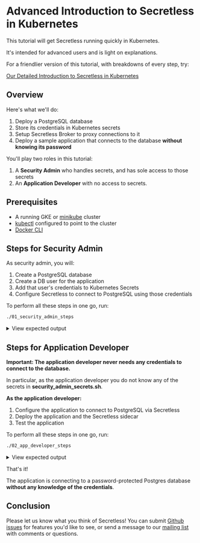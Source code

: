 # Advanced Introduction to Secretless in Kubernetes

This tutorial will get Secretless running quickly in Kubernetes.  

It's intended for advanced users and is light on explanations.

For a friendlier version of this tutorial, with breakdowns of every step, try:

[Our Detailed Introduction to Secretless in Kubernetes](https://secretless.io/tutorials/kubernetes/kubernetes-tutorial-base.html)

## Overview

Here's what we'll do:

1. Deploy a PostgreSQL database
2. Store its credentials in Kubernetes secrets
3. Setup Secretless Broker to proxy connections to it
4. Deploy a sample application that connects to the database **without knowing
   its password**

You'll play two roles in this tutorial:

1. A **Security Admin** who handles secrets, and has sole access to those secrets
2. An **Application Developer** with no access to secrets.

## Prerequisites

+ A running GKE or [minikube](https://kubernetes.io/docs/tasks/tools/install-minikube/) cluster
+ [kubectl](https://kubernetes.io/docs/tasks/tools/install-kubectl/) configured
  to point to the cluster
+ [Docker CLI](https://docs.docker.com/install/)

## Steps for Security Admin

As security admin, you will:

1. Create a PostgreSQL database
1. Create a DB user for the application
1. Add that user's credentials to Kubernetes Secrets
1. Configure Secretless to connect to PostgreSQL using those credentials

To perform all these steps in one go, run:

```bash
./01_security_admin_steps
```

<p></p>
<details>
  <summary>View expected output</summary>
  <pre>Deleting namespace 'quick-start-backend-ns'...
Deleting namespace 'quick-start-application-ns'...
Namespaces cleared

>>--- Create a new namespace

namespace/quick-start-backend-ns created

>>--- Add certificates to Kubernetes Secrets

secret/quick-start-backend-certs created

>>--- Create StatefulSet for Database

statefulset.apps/pg created
service/quick-start-backend created
Waiting for quick-start-backend to be ready
........OK

>>--- Create Application Database

CREATE DATABASE

>>--- Create Database Table and Permissions

Using DB endpoint: quick-start-backend.quick-start-backend-ns.svc.cluster.local:5432
If you don't see a command prompt, try pressing enter.
CREATE ROLE
CREATE TABLE
GRANT
GRANT
pod "postgres-cli" deleted

>>--- Store DB credentials in Kubernetes Secrets

namespace/quick-start-application-ns created
secret/quick-start-backend-credentials created

>>--- Create Application Service Account

serviceaccount/quick-start-application created
role.rbac.authorization.k8s.io/quick-start-backend-credentials-reader created
rolebinding.rbac.authorization.k8s.io/read-quick-start-backend-credentials created

>>--- Create and Store Secretless Configuration

configmap/quick-start-application-secretless-config created</pre>
</details>
<p></p>


## Steps for Application Developer

**Important: The application developer never needs any credentials to connect
to the database.**

In particular, as the application developer you do not know any of the secrets
in **security_admin_secrets.sh**.

**As the application developer:**

1. Configure the application to connect to PostgreSQL via Secretless
1. Deploy the application and the Secretless sidecar
1. Test the application

To perform all these steps in one go, run:

```bash
./02_app_developer_steps
```

<p></p>
<details>
  <summary>View expected output</summary>
  <pre>
>>--- Start application

deployment.apps/quick-start-application created
service/quick-start-application created

>>--- Patching deployment with us.gcr.io/conjur-gke-dev/secretless-broker:c56a710d358

deployment.extensions/quick-start-application patched
Using app URL: http://quick-start-application.quick-start-application-ns.svc.cluster.local:8080
Waiting for application to boot up
(This may take more than 1 minute)...
If you don't see a command prompt, try pressing enter.
........OK

Adding a sample pet...
  HTTP/1.1 201 
  Location: http://quick-start-application.quick-start-application-ns.svc.cluster.local:8080/pet/1
  Content-Length: 0
  Date: Thu, 15 Aug 2019 21:40:32 GMT
  Connection: close
  
OK

Retrieving all pets...
  HTTP/1.1 200 
  Content-Type: application/json;charset=UTF-8
  Transfer-Encoding: chunked
  Date: Thu, 15 Aug 2019 21:40:32 GMT
  Connection: close
  
[{"id":1,"name":"Mr. Snuggles"}]

pod "alpine-curl" deleted

>>--- Cleaning up

Deleting namespace 'quick-start-backend-ns'...
Deleting namespace 'quick-start-application-ns'...
Namespaces cleared</pre>
</details>
<p></p>

That's it!

The application is connecting to a password-protected Postgres database
**without any knowledge of the credentials**.

## Conclusion

Please let us know what you think of Secretless! You can submit [Github
issues](https://github.com/cyberark/secretless-broker/issues) for features
you'd like to see, or send a message to our [mailing
list](https://groups.google.com/forum/#!forum/secretless) with comments or
questions.
